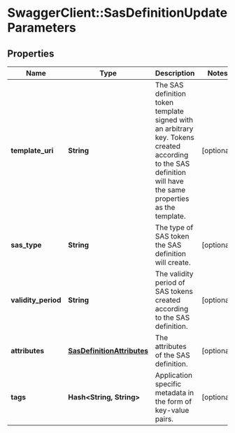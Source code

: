 # SwaggerClient::SasDefinitionUpdateParameters

## Properties
Name | Type | Description | Notes
------------ | ------------- | ------------- | -------------
**template_uri** | **String** | The SAS definition token template signed with an arbitrary key.  Tokens created according to the SAS definition will have the same properties as the template. | [optional] 
**sas_type** | **String** | The type of SAS token the SAS definition will create. | [optional] 
**validity_period** | **String** | The validity period of SAS tokens created according to the SAS definition. | [optional] 
**attributes** | [**SasDefinitionAttributes**](SasDefinitionAttributes.md) | The attributes of the SAS definition. | [optional] 
**tags** | **Hash&lt;String, String&gt;** | Application specific metadata in the form of key-value pairs. | [optional] 


